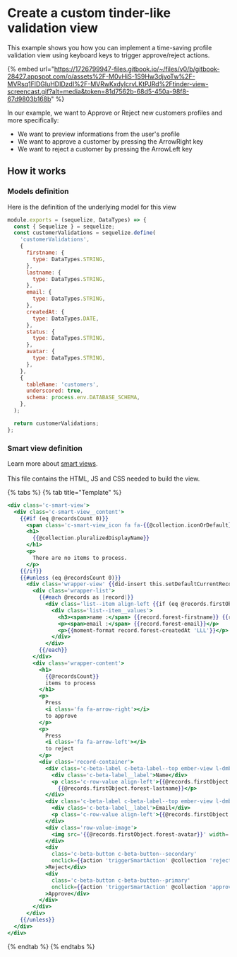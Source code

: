 # Create a custom tinder-like validation view

This example shows you how you can implement a time-saving profile validation view using keyboard keys to trigger approve/reject actions.

{% embed url="https://1726799947-files.gitbook.io/~/files/v0/b/gitbook-28427.appspot.com/o/assets%2F-M0vHiS-1S9Hw3djvoTw%2F-MVRsq1FlDGIuHDIDzdI%2F-MVRwKxdylcrvLKtPJRd%2Ftinder-view-screencast.gif?alt=media&token=81d7562b-68d5-450a-98f8-67d9803b168b" %}

In our example, we want to Approve or Reject new customers profiles and more specifically:

- We want to preview informations from the user's profile
- We want to approve a customer by pressing the ArrowRight key
- We want to reject a customer by pressing the ArrowLeft key

## How it works

### Models definition

Here is the definition of the underlying model for this view

```javascript
module.exports = (sequelize, DataTypes) => {
  const { Sequelize } = sequelize;
  const customerValidations = sequelize.define(
    'customerValidations',
    {
      firstname: {
        type: DataTypes.STRING,
      },
      lastname: {
        type: DataTypes.STRING,
      },
      email: {
        type: DataTypes.STRING,
      },
      createdAt: {
        type: DataTypes.DATE,
      },
      status: {
        type: DataTypes.STRING,
      },
      avatar: {
        type: DataTypes.STRING,
      },
    },
    {
      tableName: 'customers',
      underscored: true,
      schema: process.env.DATABASE_SCHEMA,
    },
  );

  return customerValidations;
};
```

### Smart view definition

Learn more about [smart views](./).\
\
This file contains the HTML, JS and CSS needed to build the view.

{% tabs %}
{% tab title="Template" %}

```handlebars
<div class='c-smart-view'>
  <div class='c-smart-view__content'>
    {{#if (eq @recordsCount 0)}}
      <span class='c-smart-view_icon fa fa-{{@collection.iconOrDefault}} fa-5x'></span>
      <h1>
        {{@collection.pluralizedDisplayName}}
      </h1>
      <p>
        There are no items to process.
      </p>
    {{/if}}
    {{#unless (eq @recordsCount 0)}}
      <div class='wrapper-view' {{did-insert this.setDefaultCurrentRecord}}>
        <div class='wrapper-list'>
          {{#each @records as |record|}}
            <div class='list--item align-left {{if (eq @records.firstObject record) "selected"}}'>
              <div class='list--item__values'>
                <h3><span>name :</span> {{record.forest-firstname}} {{record.forest-lastname}}</h3>
                <p><span>email :</span> {{record.forest-email}}</p>
                <p>{{moment-format record.forest-createdAt 'LLL'}}</p>
              </div>
            </div>
          {{/each}}
        </div>
        <div class='wrapper-content'>
          <h1>
            {{@recordsCount}}
            items to process
          </h1>
          <p>
            Press
            <i class='fa fa-arrow-right'></i>
            to approve
          </p>
          <p>
            Press
            <i class='fa fa-arrow-left'></i>
            to reject
          </p>
          <div class='record-container'>
            <div class='c-beta-label c-beta-label--top ember-view l-dmb'>
              <div class='c-beta-label__label'>Name</div>
              <p class='c-row-value align-left'>{{@records.firstObject.forest-firstname}}
                {{@records.firstObject.forest-lastname}}</p>
            </div>
            <div class='c-beta-label c-beta-label--top ember-view l-dmb'>
              <div class='c-beta-label__label'>Email</div>
              <p class='c-row-value align-left'>{{@records.firstObject.forest-email}}</p>
            </div>
            <div class='row-value-image'>
              <img src='{{@records.firstObject.forest-avatar}}' width='300' height='400' />
            </div>
            <div
              class='c-beta-button c-beta-button--secondary'
              onclick={{action 'triggerSmartAction' @collection 'reject' @records.firstObject}}
            >Reject</div>
            <div
              class='c-beta-button c-beta-button--primary'
              onclick={{action 'triggerSmartAction' @collection 'approve' @records.firstObject}}
            >Approve</div>
          </div>
        </div>
      </div>
    {{/unless}}
  </div>
</div>
```

{% endtab %}
{% endtabs %}
